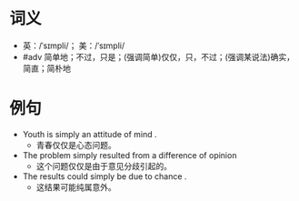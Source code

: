 # 词义
- 英：/ˈsɪmpli/； 美：/ˈsɪmpli/
- #adv 简单地；不过，只是；(强调简单)仅仅，只，不过；(强调某说法)确实，简直；简朴地
# 例句
- Youth is simply an attitude of mind .
	- 青春仅仅是心态问题。
- The problem simply resulted from a difference of opinion
	- 这个问题仅仅是由于意见分歧引起的。
- The results could simply be due to chance .
	- 这结果可能纯属意外。
